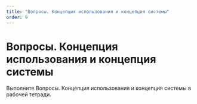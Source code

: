 ```yaml
---
title: "Вопросы. Концепция использования и концепция системы"
order: 9
---
```


# Вопросы. Концепция использования и концепция системы

Выполните Вопросы. Концепция использования и концепция системы в рабочей тетради.